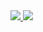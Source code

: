 <a href="https://www.linkedin.com/in/juhwan-lee/">
	<img src="https://img.shields.io/badge/linkedin-%230077B5.svg?&style=for-the-badge&logo=linkedin&logoColor=white" />
</a>
<a href="https://instagram.com/_juroc">
	<img src="https://img.shields.io/badge/instagram-%23E4405F.svg?&style=for-the-badge&logo=instagram&logoColor=white" />        
</a>
